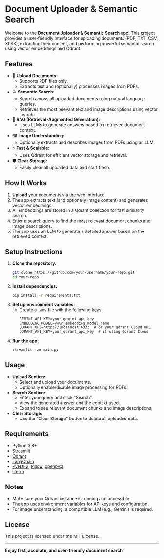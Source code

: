 # Document Uploader & Semantic Search

Welcome to the **Document Uploader & Semantic Search** app! This project provides a user-friendly interface for uploading documents (PDF, TXT, CSV, XLSX), extracting their content, and performing powerful semantic search using vector embeddings and Qdrant.

## Features

- 📄 **Upload Documents:**
  - Supports PDF files only.
  - Extracts text and (optionally) processes images from PDFs.
- 🔍 **Semantic Search:**
  - Search across all uploaded documents using natural language queries.
  - Retrieves the most relevant text and image descriptions using vector search.
- 🧠 **RAG (Retrieval-Augmented Generation):**
  - Uses LLMs to generate answers based on retrieved document context.
- 🖼️ **Image Understanding:**
  - Optionally extracts and describes images from PDFs using an LLM.
- ⚡ **Fast & Scalable:**
  - Uses Qdrant for efficient vector storage and retrieval.
- 🛡️ **Clear Storage:**
  - Easily clear all uploaded data and start fresh.

## How It Works

1. **Upload** your documents via the web interface.
2. The app extracts text (and optionally image content) and generates vector embeddings.
3. All embeddings are stored in a Qdrant collection for fast similarity search.
4. Enter a search query to find the most relevant document chunks and image descriptions.
5. The app uses an LLM to generate a detailed answer based on the retrieved context.

## Setup Instructions

1. **Clone the repository:**
   ```bash
   git clone https://github.com/your-username/your-repo.git
   cd your-repo
   ```
2. **Install dependencies:**
   ```bash
   pip install -r requirements.txt
   ```
3. **Set up environment variables:**
   - Create a `.env` file with the following keys:
     ```env
     GEMINI_API_KEY=your_gemini_api_key
     EMBEDDING_MODEL=your_embedding_model_name
     QDRANT_URL=http://localhost:6333  # or your Qdrant Cloud URL
     QDRANT_API_KEY=your_qdrant_api_key  # if using Qdrant Cloud
     ```
4. **Run the app:**
   ```bash
   streamlit run main.py
   ```

## Usage

- **Upload Section:**
  - Select and upload your documents.
  - Optionally enable/disable image processing for PDFs.
- **Search Section:**
  - Enter your query and click "Search".
  - View the generated answer and the context used.
  - Expand to see relevant document chunks and image descriptions.
- **Clear Storage:**
  - Use the "Clear Storage" button to delete all uploaded data.

## Requirements

- Python 3.8+
- [Streamlit](https://streamlit.io/)
- [Qdrant](https://qdrant.tech/)
- [LangChain](https://python.langchain.com/)
- [PyPDF2](https://pypi.org/project/PyPDF2/), [Pillow](https://pillow.readthedocs.io/), [openpyxl](https://openpyxl.readthedocs.io/)
- [litellm](https://github.com/BerriAI/litellm)

## Notes

- Make sure your Qdrant instance is running and accessible.
- The app uses environment variables for API keys and configuration.
- For image understanding, a compatible LLM (e.g., Gemini) is required.

## License

This project is licensed under the MIT License.

---

**Enjoy fast, accurate, and user-friendly document search!**
